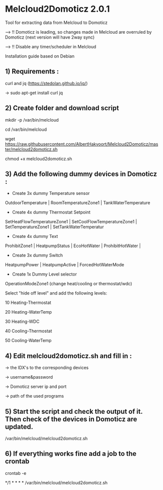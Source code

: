 # Melcloud2Domoticz 2.0.1

Tool for extracting data from Melcloud to Domoticz 

--> !! Domoticz is leading, so changes made in Melcloud are overruled by Domoticz (next version will have 2way sync)

--> !! Disable any timer/scheduler in Melcloud

Installation guide based on Debian

## 1) Requirements :

curl and jq (https://stedolan.github.io/jq/)

-> sudo apt-get install curl jq

## 2) Create folder and download script

mkdir -p /var/bin/melcloud

cd /var/bin/melcloud

wget https://raw.githubusercontent.com/AlbertHakvoort/Melcloud2Domoticz/master/melcloud2domoticz.sh

chmod +x melcloud2domoticz.sh



## 3) Add the following dummy devices in Domoticz :

- Create 3x dummy Temperature sensor

OutdoorTemperature | RoomTemperatureZone1 | TankWaterTemperature

- Create 4x dummy Thermostat Setpoint

SetHeatFlowTemperatureZone1 | SetCoolFlowTemperatureZone1 | SetTemperatureZone1 | SetTankWaterTemperatur

- Create 4x dummy Text

ProhibitZone1 | HeatpumpStatus | EcoHotWater | ProhibitHotWater | 

- Create 3x dummy Switch

HeatpumpPower | HeatpumpActive | ForcedHotWaterMode

- Create 1x Dummy Level selector

OperationModeZone1 (change heat/cooling or thermostat/wdc)

Select "hide off level" and add the following levels:

10	Heating-Thermostat

20	Heating-WaterTemp
 	
30	Heating-WDC

40	Cooling-Thermostat
	
50	Cooling-WaterTemp


## 4) Edit melcloud2domoticz.sh and fill in : 

-> the IDX's to the corresponding devices 

-> username&password

-> Domoticz server ip and port

-> path of the used programs


## 5) Start the script and check the output of it. Then check of the devices in Domoticz are updated.

/var/bin/melcloud/melcloud2domoticz.sh

## 6) If everything works fine add a job to the crontab

crontab -e

  */1 * * * *   /var/bin/melcloud/melcloud2domoticz.sh
  
